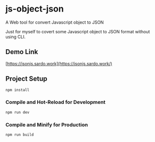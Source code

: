 # js-object-json

A Web tool for convert Javascript object to JSON 

Just for myself to covert some Javascript object to JSON format without using CLI.

## Demo Link
[https://jsonjs.sardo.work](https://jsonjs.sardo.work/)

## Project Setup
```sh
npm install
```

### Compile and Hot-Reload for Development

```sh
npm run dev
```

### Compile and Minify for Production

```sh
npm run build
```
